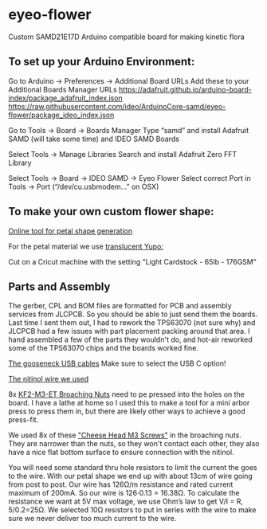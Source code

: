 # eyeo-flower
Custom SAMD21E17D Arduino compatible board for making kinetic flora

<h2>To set up your Arduino Environment:</h2>

Go to Arduino → Preferences → Additional Board URLs
Add these to your Additional Boards Manager URLs
https://adafruit.github.io/arduino-board-index/package_adafruit_index.json
https://raw.githubusercontent.com/ideo/ArduinoCore-samd/eyeo-flower/package_ideo_index.json

Go to Tools → Board → Boards Manager
Type “samd” and install Adafruit SAMD (will take some time) and IDEO SAMD Boards

Select Tools → Manage Libraries 
Search and install Adafruit Zero FFT Library

Select Tools → Board → IDEO SAMD → Eyeo Flower
Select correct Port in Tools → Port (“/dev/cu.usbmodem…” on OSX)

<h2>To make your own custom flower shape:</h2>

[Online tool for petal shape generation](https://observablehq.com/@jftesser/eyeo-flower)

For the petal material we use [translucent Yupo:](https://www.amazon.com/dp/B004XC7CE8?psc=1&ref=ppx_yo2ov_dt_b_product_details)

Cut on a Cricut machine with the setting "Light Cardstock - 65lb - 176GSM"

<h2>Parts and Assembly</h2>
The gerber, CPL and BOM files are formatted for PCB and assembly services from JLCPCB. So you should be able to just send them the boards.  Last time I sent them out, I had to rework the TPS63070 (not sure why) and JLCPCB had a few issues with part placement packing around that area.  I hand assembled a few of the parts they wouldn't do, and hot-air reworked some of the TPS63070 chips and the boards worked fine.  

[The gooseneck USB cables](https://metaltube.en.alibaba.com/product/1600324362930-827664414/Fast_Charging_Phone_Cable_2_4A_USB_Lighting_Type_C_Micro_USB_with_Adjustable_Flexible_Gooseneck_Arm_Phone_Stand_Holder.html?spm=a2700.shop_index.111720.2.137c2221o8sztU) Make sure to select the USB C option!

[The nitinol wire we used](https://musclewires-com.3dcartstores.com/Muscle-Wiresreg-Actuator-Wire-100-%C2%B5m-LT-5-meter-_p_216.html)

8x [KF2-M3-ET Broaching Nuts](https://www.dbroberts.com/pemkf2-m3.html?&utm_source=octopart&utm_medium=buy) need to pe pressed into the holes on the board. I have a lathe at home so I used this to make a tool for a mini arbor press to press them in, but there are likely other ways to achieve a good press-fit.

We used 8x of these ["Cheese Head M3 Screws"](https://www.mcmaster.com/91800A113/) in the broaching nuts. They are narrower than the nuts, so they won't contact each other, they also have a nice flat bottom surface to ensure connection with the nitinol.

You will need some standard thru hole resistors to limit the current the goes to the wire. With our petal shape we end up with about 13cm of wire going from post to post. Our wire has 126Ω/m resistance and rated current maximum of 200mA. So our wire is 126⋅0.13 = 16.38Ω. To calculate the resistance we want at 5V max voltage, we use Ohm’s law to get V/I = R, 5/0.2=25Ω. We selected 10Ω resistors to put in series with the wire to make sure we never deliver too much current to the wire. 
